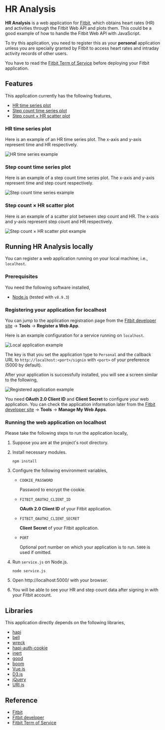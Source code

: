 # HR Analysis

**HR Analysis** is a web application for [Fitbit](https://www.fitbit.com/home), which obtains heart rates (HR) and activities through the Fitbit Web API and plots them.
This could be a good example of how to handle the Fitbit Web API with JavaScript.

To try this application, you need to register this as your **personal** application unless you are specially granted by Fitbit to access heart rates and intraday activity records of other users.

You have to read the [Fitbit Term of Service](https://dev.fitbit.com/legal/terms-of-service/) before deploying your Fitbit application.

## Features

This application currently has the following features,

 - [HR time series plot](#hr-time-series-plot)
 - [Step count time series plot](#step-count-time-series-plot)
 - [Step count &times; HR scatter plot](#step-count--hr-scatter-plot)

### HR time series plot

Here is an example of an HR time series plot.
The x-axis and y-axis represent time and HR respectively.

![HR time series example](doc/img/hr-plot.png)

### Step count time series plot

Here is an example of a step count time series plot.
The x-axis and y-axis represent time and step count respectively.

![Step count time series example](doc/img/step-count-plot.png)

### Step count &times; HR scatter plot

Here is an example of a scatter plot between step count and HR.
The x-axis and y-axis represent step count and HR respectively.

![Step count &times; HR scatter plot example](doc/img/step-x-hr-plot.png)

## Running HR Analysis locally

You can register a web application running on your local machine; i.e., `localhost`.

### Prerequisites

You need the following software installed,

 - [Node.js](https://nodejs.org/en/) (tested with `v8.9.3`)

### Registering your application for localhost

You can jump to the application registration page from the [Fitbit developer site](https://dev.fitbit.com) &rarr; **Tools** &rarr; **Register a Web App**.

Here is an example configuration for a service running on `localhost`.

![Local application example](doc/img/local-application.png)

The key is that you set the application type to `Personal` and the callback URL to `http://localhost:<port>/signin` with `<port>` of your preference (5000 by default).

After your application is successfully installed, you will see a screen similar to the following,

![Registered application example](doc/img/application-info.png)

You need **OAuth 2.0 Client ID** and **Client Secret** to configure your web application.
You can check the application information later from the [Fitbit developer site](https://dev.fitbit.com) &rarr; **Tools** &rarr; **Manage My Web Apps**.

### Running the web application on localhost

Please take the following steps to run the application locally,

 1. Suppose you are at the project's root directory.

 2. Install necessary modules.

	```
	npm install
	```

 3. Configure the following environment variables,

     - `COOKIE_PASSWORD`

	   Password to encrypt the cookie.

     - `FITBIT_OAUTH2_CLIENT_ID`

	   **OAuth 2.0 Client ID** of your Fitbit application.

	 - `FITBIT_OAUTH2_CLIENT_SECRET`

	   **Client Secret** of your Fitbit application.

	 - `PORT`

	   Optional port number on which your application is to run.
	   `5000` is used if omitted.

 4. Run `service.js` on Node.js.

    ```
	node service.js
	```

 5. Open http://localhost:5000/ with your browser.

 6. You will be able to see your HR and step count data after signing in with your Fitbit account.

## Libraries

This application directly depends on the following libraries,

 - [hapi](https://hapijs.com)
 - [bell](https://github.com/hapijs/bell)
 - [wreck](https://github.com/hapijs/wreck)
 - [hapi-auth-cookie](https://github.com/hapijs/hapi-auth-cookie)
 - [inert](https://github.com/hapijs/inert)
 - [good](https://github.com/hapijs/good)
 - [boom](https://github.com/hapijs/boom)
 - [Vue.js](https://vuejs.org)
 - [D3.js](https://d3js.org)
 - [jQuery](https://jquery.com)
 - [URI.js](https://medialize.github.io/URI.js/)

## Reference

 - [Fitbit](https://www.fitbit.com/home)
 - [Fitbit developer](https://dev.fitbit.com)
 - [Fitbit Term of Service](https://dev.fitbit.com/legal/terms-of-service/)

